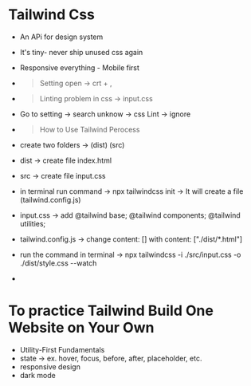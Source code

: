 # Tailwind Css
- An APi for design system
- It's tiny- never ship unused css again
- Responsive everything - Mobile first

- > Setting open -> crt + ,

- > Linting problem in css -> input.css
- Go to setting -> search unknow -> css Lint -> ignore

- > How to Use Tailwind Perocess
- create two folders -> (dist) (src)
- dist -> create file index.html
- src -> create file input.css
- in terminal run command -> npx tailwindcss init -> It will create a file (tailwind.config.js)
- input.css -> add 
@tailwind base;
@tailwind components;
@tailwind utilities;
- tailwind.config.js -> change content: [] with content: ["./dist/*.html"]
- run the command in terminal ->  npx tailwindcss -i ./src/input.css -o ./dist/style.css --watch
- <link rel="stylesheet" href="./style.css">

# To practice Tailwind Build One Website on Your Own
- Utility-First Fundamentals 
- state -> ex. hover, focus, before, after, placeholder, etc.
- responsive design
- dark mode
